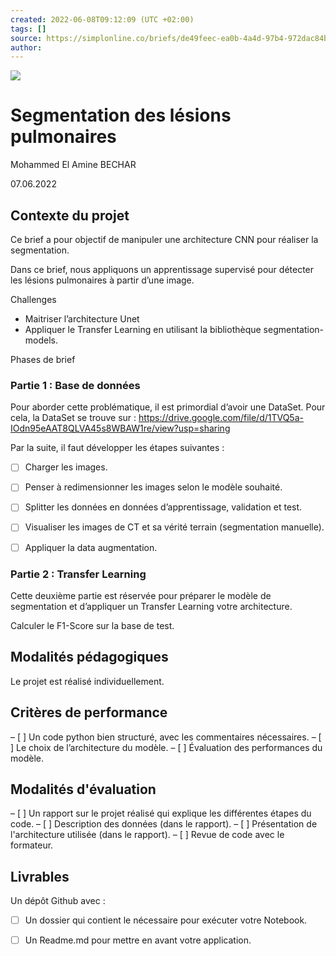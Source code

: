 ```yaml
---
created: 2022-06-08T09:12:09 (UTC +02:00)
tags: []
source: https://simplonline.co/briefs/de49feec-ea0b-4a4d-97b4-972dac84b261
author: 
---
```


![](https://simplonline.co/_next/image?url=https%3A%2F%2Fsimplonline-v3-prod.s3.eu-west-3.amazonaws.com%2Fmedia%2Fimage%2Fjpg%2Fcb4b9733-3fff-43d0-a1c7-e469e016b978.jpg&w=1280&q=75)

# Segmentation des lésions pulmonaires

Mohammed El Amine BECHAR

07.06.2022

## Contexte du projet

Ce brief a pour objectif de manipuler une architecture CNN pour réaliser la segmentation.

Dans ce brief, nous appliquons un apprentissage supervisé pour détecter les lésions pulmonaires à partir d’une image.

Challenges

- Maitriser l’architecture Unet
- Appliquer le Transfer Learning en utilisant la bibliothèque segmentation-models.

Phases de brief

### Partie 1 : Base de données

Pour aborder cette problématique, il est primordial d’avoir une DataSet. Pour cela, la DataSet se trouve sur : https://drive.google.com/file/d/1TVQ5a-IOdn95eAAT8QLVA45s8WBAW1re/view?usp=sharing

Par la suite, il faut développer les étapes suivantes :

- [ ] Charger les images.
- [ ] Penser à redimensionner les images selon le modèle souhaité.
- [ ] Splitter les données en données d’apprentissage, validation et test.
- [ ] Visualiser les images de CT et sa vérité terrain (segmentation manuelle).
- [ ] Appliquer la data augmentation.


### Partie 2 : Transfer Learning

Cette deuxième partie est réservée pour préparer le modèle de segmentation et d’appliquer un Transfer Learning votre architecture.

Calculer le F1-Score sur la base de test.


## Modalités pédagogiques

Le projet est réalisé individuellement.


## Critères de performance

– [ ] Un code python bien structuré, avec les commentaires nécessaires.
– [ ] Le choix de l’architecture du modèle.
– [ ] Évaluation des performances du modèle.


## Modalités d'évaluation

– [ ] Un rapport sur le projet réalisé qui explique les différentes étapes du code.
– [ ] Description des données (dans le rapport).
– [ ] Présentation de l'architecture utilisée (dans le rapport).
– [ ] Revue de code avec le formateur.


## Livrables

Un dépôt Github avec :
- [ ] Un dossier qui contient le nécessaire pour exécuter votre Notebook.
- [ ] Un Readme.md pour mettre en avant votre application.


